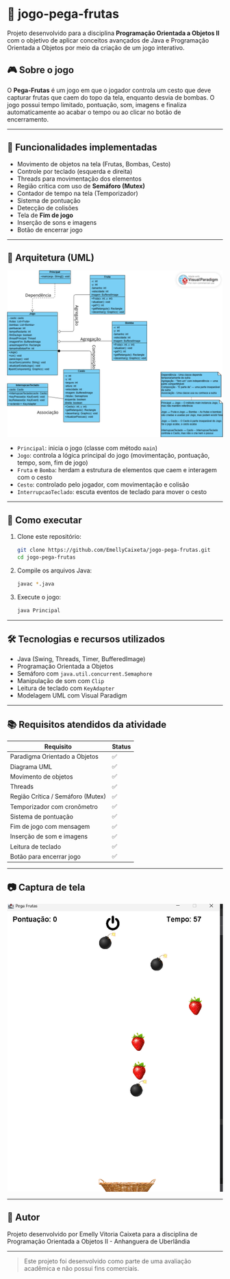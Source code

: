 # 🍓 jogo-pega-frutas

Projeto desenvolvido para a disciplina **Programação Orientada a Objetos II** com o objetivo de aplicar conceitos avançados de Java e Programação Orientada a Objetos por meio da criação de um jogo interativo.

## 🎮 Sobre o jogo

O **Pega-Frutas** é um jogo em que o jogador controla um cesto que deve capturar frutas que caem do topo da tela, enquanto desvia de bombas. O jogo possui tempo limitado, pontuação, som, imagens e finaliza automaticamente ao acabar o tempo ou ao clicar no botão de encerramento.

---

## 🧩 Funcionalidades implementadas

- Movimento de objetos na tela (Frutas, Bombas, Cesto)
- Controle por teclado (esquerda e direita)
- Threads para movimentação dos elementos
- Região crítica com uso de **Semáforo (Mutex)**
- Contador de tempo na tela (Temporizador)
- Sistema de pontuação
- Detecção de colisões
- Tela de **Fim de jogo**
- Inserção de sons e imagens
- Botão de encerrar jogo

---

## 🧱 Arquitetura (UML)

![Diagrama de Classes](readme-assets/diagrama-Pega-Frutas.png)

- `Principal`: inicia o jogo (classe com método `main`)
- `Jogo`: controla a lógica principal do jogo (movimentação, pontuação, tempo, som, fim de jogo)
- `Fruta` e `Bomba`: herdam a estrutura de elementos que caem e interagem com o cesto
- `Cesto`: controlado pelo jogador, com movimentação e colisão
- `InterrupcaoTeclado`: escuta eventos de teclado para mover o cesto

---

## 🚀 Como executar

1. Clone este repositório:
   ```bash
   git clone https://github.com/EmellyCaixeta/jogo-pega-frutas.git
   cd jogo-pega-frutas
   ```

2. Compile os arquivos Java:
   ```bash
   javac *.java
   ```

3. Execute o jogo:
   ```bash
   java Principal
   ```

---

## 🛠️ Tecnologias e recursos utilizados

- Java (Swing, Threads, Timer, BufferedImage)
- Programação Orientada a Objetos
- Semáforo com `java.util.concurrent.Semaphore`
- Manipulação de som com `Clip`
- Leitura de teclado com `KeyAdapter`
- Modelagem UML com Visual Paradigm

---

## 📚 Requisitos atendidos da atividade

| Requisito                          | Status |
|-----------------------------------|--------|
| Paradigma Orientado a Objetos     | ✅     |
| Diagrama UML                      | ✅     |
| Movimento de objetos              | ✅     |
| Threads                           | ✅     |
| Região Crítica / Semáforo (Mutex) | ✅     |
| Temporizador com cronômetro       | ✅     |
| Sistema de pontuação              | ✅     |
| Fim de jogo com mensagem          | ✅     |
| Inserção de som e imagens         | ✅     |
| Leitura de teclado                | ✅     |
| Botão para encerrar jogo          | ✅     |

---

## 📷 Captura de tela

![Jogo em execução](readme-assets/Captura-de-tela.png)

---

## 👤 Autor

Projeto desenvolvido por Emelly Vitoria Caixeta para a disciplina de Programação Orientada a Objetos II - Anhanguera de Uberlândia 

---

> Este projeto foi desenvolvido como parte de uma avaliação acadêmica e não possui fins comerciais.
